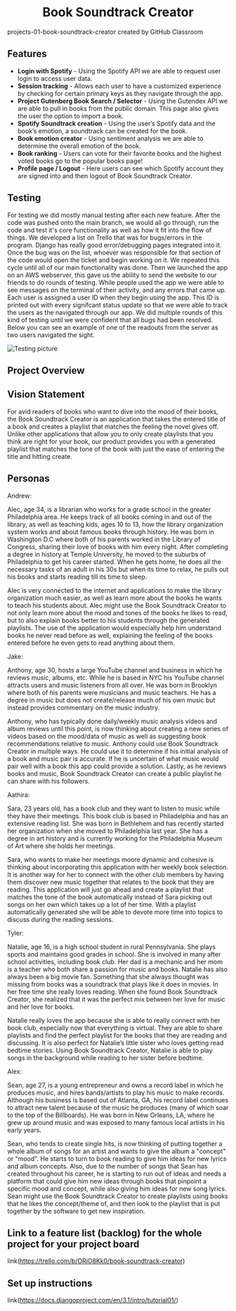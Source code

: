 <h1 align = "center">Book Soundtrack Creator</h1>
projects-01-book-soundtrack-creator created by GitHub Classroom

## Features
* **Login with Spotify** - Using the Spotify API we are able to request user login to access user data.
* **Session tracking** - Allows each user to have a customized experience by checking for certain primary keys as they navigate through the app.
* **Project Gutenberg Book Search / Selector** - Using the Gutendex API we are able to pull in books from the public domain. This page also gives the user the option to import a book.
* **Spotify Soundtrack creation** - Using the user’s Spotify data and the book’s emotion, a soundtrack can be created for the book.
* **Book emotion creator** - Using sentiment analysis we are able to determine the overall emotion of the book.
* **Book ranking** - Users can vote for their favorite books and the highest voted books go to the popular books page!
* **Profile page / Logout** - Here users can see which Spotify account they are signed into and then logout of Book Soundtrack Creator.

## Testing 

For testing we did mostly manual testing after each new feature. After the code was pushed onto the main branch, we would all go through, run the code and test it's core functionality as well as how it fit into the flow of things. We developed a list on Trello that was for bugs/errors in the program. Django has really good error/debugging pages integrated into it. Once the bug was on the list, whoever was responsible for that section of the code would open the ticket and begin working on it. We repeated this cycle until all of our main functionality was done. Then we launched the app on an AWS webserver, this gave us the ability to send the website to our friends to do rounds of testing. While people used the app we were able to see messages on the terminal of their activity, and any errors that came up. Each user is assigned a user ID when they begin using the app. This ID is printed out with every signifcant status update so that we were able to track the users as the navigated through our app. We did multiple rounds of this kind of testing until we were confident that all bugs had been resolved. Below you can see an example of one of the readouts from the server as two users navigated the sight. 

![Testing picture](testing_screenshot.png)

## Project Overview

## Vision Statement

For avid readers of books who want to dive into the mood of their books, the Book Soundtrack Creator is an application that takes the entered title of a book and creates a playlist that matches the feeling the novel gives off. Unlike other applications that allow you to only create playlists that you think are right for your book, our product provides you with a generated playlist that matches the tone of the book with just the ease of entering the title and hitting create. 

## Personas

Andrew:

Alec, age 34, is a librarian who works for a grade school in the greater Philadelphia area. He keeps track of all books coming in and out of the library, as well as teaching kids, ages 10 to 13, how the library organization system works and about famous books through history. He was born in Washington D.C where both of his parents worked in the Library of Congress, sharing their love of books with him every night. After completing a degree in history at Temple University, he moved to the suburbs of Philadelphia to get his career started. When he gets home, he does all the necessary tasks of an adult in his 30s but when its time to relax, he pulls out his books and starts reading till its time to sleep.

Alec is very connected to the internet and applications to make the library organization much easier, as well as learn more about the books he wants to teach his students about. Alec might use the Book Soundtrack Creator to not only learn more about the mood and tones of the books he likes to read, but to also explain books better to his students through the generated playlists. The use of the application would especially help him understand books he never read before as well, explaining the feeling of the books entered before he even gets to read anything about them.

Jake:

Anthony, age 30, hosts a large YouTube channel and business in which he reviews music, albums, etc. While he is based in NYC his YouTube channel attracts users and music listeners from all over. He was born in Brooklyn where both of his parents were musicians and music teachers. He has a degree in music but does not create/release much of his own music but instead provides commentary on the music industry.

Anthony, who has typically done daily/weekly music analysis videos and album reviews until this point, is now thinking about creating a new series of videos based on the mood/data of music as well as suggesting book recommendations relative to music. Anthony could use Book Soundtrack Creator in multiple ways. He could use it to determine if his initial analysis of a book and music pair is accurate. If he is uncertain of what music would pair well with a book this app could provide a solution. Lastly, as he reviews books and music, Book Soundtrack Creator can create a public playlist he can share with his followers.

Aathira:

Sara, 23 years old, has a book club and they want to listen to music while they have their meetings. This book club is based in Philadelphia and has an extensive reading list. She was born in Bethlehem and has recently started her organization when she moved to Philadelphia last year. She has a degree in art history and is currently working for the Philadelphia Museum of Art where she holds her meetings. 

Sara, who wants to make her meetings moore dynamic and cohesive is thinking about incorporating this application with her weekly book selection. It is another way for her to connect with the other club members by having them discover new music together that relates to the book that they are reading. This application will just go ahead and create a playlist that matches the tone of the book automatically instead of Sara picking out songs on her own which takes up a lot of her time. With a playlist automatically generated she will be able to devote more time into topics to discuss during the reading sessions. 

Tyler:

Natalie, age 16, is a high school student in rural Pennsylvania. She plays sports and maintains good grades in school. She is involved in many after school activities, including book club. Her dad is a mechanic and her mom is a teacher who both share a passion for music and books. Natalie has also always been a big movie fan. Something that she always thought was missing from books was a soundtrack that plays like it does in movies. In her free time she really loves reading. When she found Book Soundtrack Creator, she realized that it was the perfect mix between her love for music and her love for books. 

Natalie really loves the app because she is able to really connect with her book club, especially now that everything is virtual. They are able to share playlists and find the perfect playlist for the books that they are reading and discussing. It is also perfect for Natalie’s little sister who loves getting read bedtime stories. Using Book Soundtrack Creator, Natalie is able to play songs in the background while reading to her sister before bedtime. 

Alex:

Sean, age 27, is a young entrepreneur and owns a record label in which he produces music, and hires bands/artists to play his music to make records. Although his business is based out of Atlanta, GA, his record label continues to attract new talent because of the music he produces (many of which soar to the top of the Billboards). He was born in New Orleans, LA, where he grew up around music and was exposed to many famous local artists in his early years. 

Sean, who tends to create single hits, is now thinking of putting together a whole album of songs for an artist and wants to give the album a "concept" or "mood". He starts to turn to book reading to give him ideas for new lyrics and album concepts. Also, due to the number of songs that Sean has created throughout his career, he is starting to run out of ideas and needs a platform that could give him new ideas through books that pinpoint a specific mood and concept, while also giving him ideas for new song lyrics. Sean might use the Book Soundtrack Creator to create playlists using books that he likes the concept/theme of, and then look to the playlist that is put together by the software to get new inspiration.
## Link to a feature list (backlog) for the whole project for your project board
link(https://trello.com/b/ORiO8Kk0/book-soundtrack-creator)

## Set up instructions

link(https://docs.djangoproject.com/en/3.1/intro/tutorial01/)
